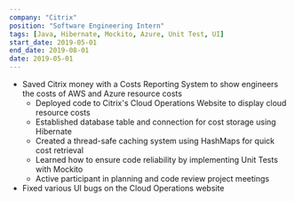 ```yaml
---
company: "Citrix"
position: "Software Engineering Intern"
tags: [Java, Hibernate, Mockito, Azure, Unit Test, UI]
start_date: 2019-05-01
end_date: 2019-08-01
date: 2019-05-01
---
```


* Saved Citrix money with a Costs Reporting System to show engineers the costs of AWS and Azure resource costs
    * Deployed code to Citrix's Cloud Operations Website to display cloud resource costs
    * Established database table and connection for cost storage using Hibernate
    * Created a thread-safe caching system using HashMaps for quick cost retrieval
    * Learned how to ensure code reliability by implementing Unit Tests with Mockito
    * Active participant in planning and code review project meetings
* Fixed various UI bugs on the Cloud Operations website